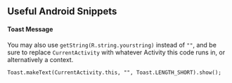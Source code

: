 ## Useful Android Snippets

#### Toast Message

You may also use `getString(R.string.yourstring)` instead of `""`, and be sure to replace `CurrentActivity` with whatever Activity this code runs in, or alternatively a context.

    Toast.makeText(CurrentActivity.this, "", Toast.LENGTH_SHORT).show();
